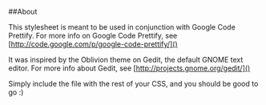 ##About

This stylesheet is meant to be used in conjunction with Google Code Prettify. For more info on Google Code Prettify, see [http://code.google.com/p/google-code-prettify/]()

It was inspired by the Oblivion theme on Gedit, the default GNOME text editor. For more info about Gedit, see [http://projects.gnome.org/gedit/]()

Simply include the file with the rest of your CSS, and you should be good to go :)

